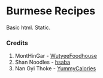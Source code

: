 # Burmese Recipes
Basic html. Static.
### Credits
1. MontHinGar - [WutyeeFoodhouse](https://www.wutyeefoodhouse.com/en/?p=9)
2. Shan Noodles - [hsaba](https://hsaba.com/recipes/shan-noodles-recipe)
3. Nan Gyi Thoke - [YummyCalories](https://yummycalories.com/2020/11/28/burmese-chicken-thick-noodle-salad-nan-gyi-thoke/)
